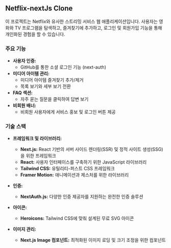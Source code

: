 ## Netflix-nextJs Clone

이 프로젝트는 Netflix와 유사한 스트리밍 서비스 웹 애플리케이션입니다. 사용자는 영화와 TV 프로그램을 탐색하고, 즐겨찾기에 추가하고, 로그인 및 회원가입 기능을 통해 개인화된 경험을 할 수 있습니다.

### 주요 기능

- **사용자 인증:**
  - GitHub를 통한 소셜 로그인 기능 (next-auth)
- **미디어 아이템 관리:**
  - 미디어 아이템 즐겨찾기 추가/제거
  - 목록 보기와 세부 보기 전환
- **FAQ 섹션:**
  - 자주 묻는 질문을 클릭하여 답변 보기
- **비회원 배너:**
  - 비회원 사용자에게 서비스 홍보 및 로그인 버튼 제공

### 기술 스택

- **프레임워크 및 라이브러리:**

  - **Next.js:** React 기반의 서버 사이드 렌더링(SSR) 및 정적 사이트 생성(SSG)을 위한 프레임워크
  - **React:** 사용자 인터페이스를 구축하기 위한 JavaScript 라이브러리
  - **Tailwind CSS:** 유틸리티-퍼스트 CSS 프레임워크
  - **Framer Motion:** 애니메이션과 제스처를 위한 라이브러리

- **인증:**

  - **NextAuth.js:** 다양한 인증 제공자를 지원하는 완전한 인증 솔루션

- **아이콘:**

  - **Heroicons:** Tailwind CSS에 맞춰 설계된 무료 SVG 아이콘

- **이미지 관리:**
  - **Next.js Image 컴포넌트:** 최적화된 이미지 로딩 및 크기 조정을 위한 컴포넌트
